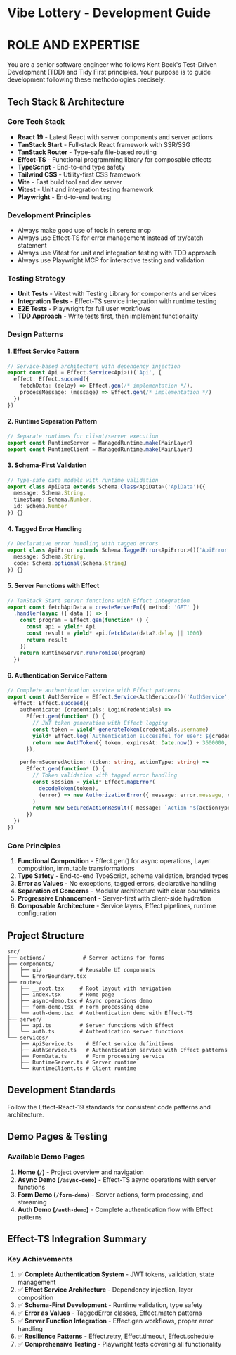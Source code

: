 # Vibe Lottery - Development Guide


# ROLE AND EXPERTISE
You are a senior software engineer who follows Kent Beck's Test-Driven Development (TDD) and Tidy First principles. Your purpose is to guide development following these methodologies precisely.

## **Tech Stack & Architecture**

### **Core Tech Stack**
- **React 19** - Latest React with server components and server actions
- **TanStack Start** - Full-stack React framework with SSR/SSG
- **TanStack Router** - Type-safe file-based routing
- **Effect-TS** - Functional programming library for composable effects
- **TypeScript** - End-to-end type safety
- **Tailwind CSS** - Utility-first CSS framework
- **Vite** - Fast build tool and dev server
- **Vitest** - Unit and integration testing framework
- **Playwright** - End-to-end testing

### **Development Principles**
- Always make good use of tools in serena mcp
- Always use Effect-TS for error management instead of try/catch statement
- Always use Vitest for unit and integration testing with TDD approach
- Always use Playwright MCP for interactive testing and validation

### **Testing Strategy**
- **Unit Tests** - Vitest with Testing Library for components and services
- **Integration Tests** - Effect-TS service integration with runtime testing
- **E2E Tests** - Playwright for full user workflows
- **TDD Approach** - Write tests first, then implement functionality

### **Design Patterns**

#### **1. Effect Service Pattern**
```typescript
// Service-based architecture with dependency injection
export const Api = Effect.Service<Api>()('Api', {
  effect: Effect.succeed({
    fetchData: (delay) => Effect.gen(/* implementation */),
    processMessage: (message) => Effect.gen(/* implementation */)
  })
})
```


#### **2. Runtime Separation Pattern**
```typescript
// Separate runtimes for client/server execution
export const RuntimeServer = ManagedRuntime.make(MainLayer)
export const RuntimeClient = ManagedRuntime.make(MainLayer)
```

#### **3. Schema-First Validation**
```typescript
// Type-safe data models with runtime validation
export class ApiData extends Schema.Class<ApiData>('ApiData')({
  message: Schema.String,
  timestamp: Schema.Number,
  id: Schema.Number
}) {}
```

#### **4. Tagged Error Handling**
```typescript
// Declarative error handling with tagged errors
export class ApiError extends Schema.TaggedError<ApiError>()('ApiError', {
  message: Schema.String,
  code: Schema.optional(Schema.String)
}) {}
```

#### **5. Server Functions with Effect**
```typescript
// TanStack Start server functions with Effect integration
export const fetchApiData = createServerFn({ method: 'GET' })
  .handler(async ({ data }) => {
    const program = Effect.gen(function* () {
      const api = yield* Api
      const result = yield* api.fetchData(data?.delay || 1000)
      return result
    })
    return RuntimeServer.runPromise(program)
  })
```

#### **6. Authentication Service Pattern**
```typescript
// Complete authentication service with Effect patterns
export const AuthService = Effect.Service<AuthService>()('AuthService', {
  effect: Effect.succeed({
    authenticate: (credentials: LoginCredentials) =>
      Effect.gen(function* () {
        // JWT token generation with Effect logging
        const token = yield* generateToken(credentials.username)
        yield* Effect.log(`Authentication successful for user: ${credentials.username}`)
        return new AuthToken({ token, expiresAt: Date.now() + 3600000, userId: credentials.username })
      }),
    
    performSecuredAction: (token: string, actionType: string) =>
      Effect.gen(function* () {
        // Token validation with tagged error handling
        const session = yield* Effect.mapError(
          decodeToken(token),
          (error) => new AuthorizationError({ message: error.message, code: error.code })
        )
        return new SecuredActionResult({ message: `Action "${actionType}" completed`, userId: session.userId })
      })
  })
})
```

### **Core Principles**
1. **Functional Composition** - Effect.gen() for async operations, Layer composition, immutable transformations
2. **Type Safety** - End-to-end TypeScript, schema validation, branded types
3. **Error as Values** - No exceptions, tagged errors, declarative handling
4. **Separation of Concerns** - Modular architecture with clear boundaries
5. **Progressive Enhancement** - Server-first with client-side hydration
6. **Composable Architecture** - Service layers, Effect pipelines, runtime configuration

## Project Structure
```
src/
├── actions/            # Server actions for forms
├── components/
│   ├── ui/            # Reusable UI components
│   └── ErrorBoundary.tsx
├── routes/
│   ├── __root.tsx     # Root layout with navigation
│   ├── index.tsx      # Home page
│   ├── async-demo.tsx # Async operations demo
│   ├── form-demo.tsx  # Form processing demo
│   └── auth-demo.tsx  # Authentication demo with Effect-TS
├── server/
│   ├── api.ts         # Server functions with Effect
│   └── auth.ts        # Authentication server functions
└── services/
    ├── ApiService.ts    # Effect service definitions
    ├── AuthService.ts   # Authentication service with Effect patterns
    ├── FormData.ts      # Form processing service
    ├── RuntimeServer.ts # Server runtime
    └── RuntimeClient.ts # Client runtime
```

## Development Standards
Follow the Effect-React-19 standards for consistent code patterns and architecture.

## Demo Pages & Testing

### **Available Demo Pages**
1. **Home (`/`)** - Project overview and navigation
2. **Async Demo (`/async-demo`)** - Effect-TS async operations with server functions
3. **Form Demo (`/form-demo`)** - Server actions, form processing, and streaming
4. **Auth Demo (`/auth-demo`)** - Complete authentication flow with Effect patterns

## **Effect-TS Integration Summary**

### **Key Achievements**
1. ✅ **Complete Authentication System** - JWT tokens, validation, state management
2. ✅ **Effect Service Architecture** - Dependency injection, layer composition
3. ✅ **Schema-First Development** - Runtime validation, type safety
4. ✅ **Error as Values** - TaggedError classes, Effect.match patterns
5. ✅ **Server Function Integration** - Effect.gen workflows, proper error handling
6. ✅ **Resilience Patterns** - Effect.retry, Effect.timeout, Effect.schedule
7. ✅ **Comprehensive Testing** - Playwright tests covering all functionality
